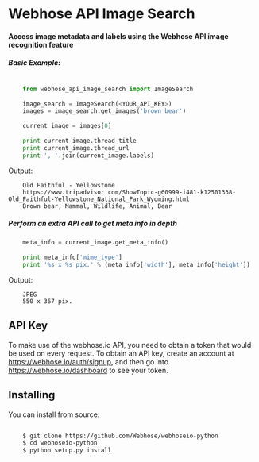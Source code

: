 Webhose API Image Search
============================
#### Access image metadata and labels using the Webhose API image recognition feature

##### Basic Example:
```python

    from webhose_api_image_search import ImageSearch
    
    image_search = ImageSearch(<YOUR_API_KEY>)
    images = image_search.get_images('brown bear')
    
    current_image = images[0]
    
    print current_image.thread_title
    print current_image.thread_url
    print ', '.join(current_image.labels)

```

Output:
```text
    Old Faithful - Yellowstone
    https://www.tripadvisor.com/ShowTopic-g60999-i481-k12501338-Old_Faithful-Yellowstone_National_Park_Wyoming.html
    Brown bear, Mammal, Wildlife, Animal, Bear
```

##### Perform an extra API call to get meta info in depth

```python
    meta_info = current_image.get_meta_info()
    
    print meta_info['mime_type']
    print '%s x %s pix.' % (meta_info['width'], meta_info['height'])

```

Output:
```text
    JPEG
    550 x 367 pix.
```

API Key
-------

To make use of the webhose.io API, you need to obtain a token that would be
used on every request. To obtain an API key, create an account at
https://webhose.io/auth/signup, and then go into
https://webhose.io/dashboard to see your token.


Installing
----------
You can install from source:

``` bash

    $ git clone https://github.com/Webhose/webhoseio-python
    $ cd webhoseio-python
    $ python setup.py install
    
 ```
 